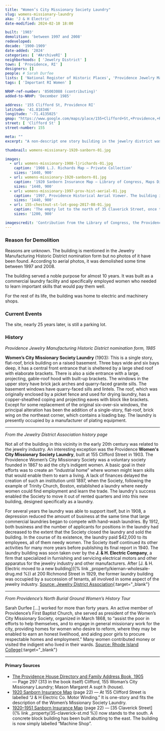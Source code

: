 ```yaml
---
title: "Women’s City Missionary Society Laundry"
slug: womens-missionary-laundry
aka: 'J & H Electric'
date-modified: 2024-02-10 18:00

built: '1903'
demolition: 'between 1997 and 2008'
redeveloped: 
decade: '1900-1909'
date-added: '2024'
categories: [ '#ArchiveRI' ]
neighborhoods: [ 'Jewelry District' ]
town: [ 'Providence, RI' ]
designers: []
people: # Sarah Durfee
lists: [ 'National Register of Historic Places', 'Providence Jewelry Manufacturing Historic District' ]
tags: [ 'Important RI Women' ]

NRHP-ref-number: '85003088 (contributing)'
added-to-NRHP: 'December 1985'

address: '155 Clifford St, Providence RI'
latitude: '41.818346'
longitude: '-71.4135025'
gmap: "https://www.google.com/maps/place/155+Clifford+St,+Providence,+RI+02903/@41.818346,-71.4135025,18z/data=!4m6!3m5!1s0x89e4456c9fc791ed:0xcb843791ce7b1d91!8m2!3d41.818342!4d-71.412215!16s%2Fg%2F11dzmlthyd?entry=ttu"
street: [ 'Clifford St' ]
street-number: 155

meta: ""
excerpt: "A non-descript one story building in the jewelry district was once a job training program for impoverished women"

thumbnail: womens-missionary-1920-sanborn-01.jpg

images:
  - url: womens-missionary-1908-ljrichards-01.jpg
    caption: '1908 L.J. Richards Map — Private Collection'
    sizes: '1440, 900'
  - url: womens-missionary-1920-sanborn-01.jpg
    caption: '1920 Sanborn Insurance Map — Library of Congress, Maps Division'
    sizes: '1440, 900'
  - url: womens-missionary-1997-prov-hist-aerial-01.jpg
    caption: '1997, Providence Historical Aerial Viewer. The building is at the center of the circle'
    sizes: '1440, 900'
  - url: 155-chestnut-st-lot-goog-2017-08-01.jpg
    caption: 'The empty lot to the north of 35 Claverick Street, once the site of 155 Clifford'
    sizes: '1200, 900'

imagescredit: 'Contribution from the Library of Congress, the Providence Historical Aerial Viewer, and Google Streetview'
---
```


### Reason for Demolition

Reasons are unknown. The building is mentioned in the Jewelry Manufacturing Historic District nomination form but no photos of it have been found. According to aerial photos, it was demolished some time between 1997 and 2008.

The building served a noble purpose for almost 10 years. It was built as a commercial laundry facility and specifically employed women who needed to learn important skills that would pay them well.

For the rest of its life, the building was home to electric and machinery shops.


### Current Events

The site, nearly 25 years later, is still a parking lot.


### History

_Providence Jewelry Manufacturing Historic District nomination form, 1985_

**Women’s City Missionary Society Laundry** (1903): This is a single story, flat-roof, brick building on a raised basement. Three bays wide and six bays deep, it has a central front entrance that is sheltered by a large shed roof with elaborate brackets. There is also a side entrance with a large, projecting, gable-roof hood with built-up brackets. The windows in the upper story have brick jack arches and quarry-faced granite sills. The basement windows have quarry-faced sills and lintels. The roof, which was originally enclosed by a picket fence and used for drying laundry, has a copper-sheathed coping and projecting eaves with block like brackets. Except for some replacement of the original six-over-six windows, the principal alteration has been the addition of a single-story, flat-roof, brick wing on the northeast corner, which contains a loading bay. The laundry is presently occupied by a manufacturer of plating equipment.

***

_From the Jewelry District Association history page_

Not all of the building in this vicinity in the early 20th century was related to the jewelry industry. An interesting exception was the Providence **Women's City Missionary Society Laundry**, built at 155 Clifford Street in 1903. The  Providence Women’s City Missionary Society was a voluntary society founded in 1867 to aid the city’s indigent women. A basic goal in their efforts was to create an “industrial home” where women might learn skills that would enable them to earn a living. A lack of finances delayed the creation of such an institution until 1897, when the Society, following the example of Trinity Church, Boston, established a laundry where needy women could find employment and learn the trade. The laundry's success enabled the Society to move it out of rented quarters and into this new building, designed specifically as a laundry.

For several years the laundry was able to support itself, but in 1908, a depression reduced the amount of business at the same time that large commercial laundries began to compete with hand-wash laundries. By 1912, both business and the number of applicants for positions in the laundry had decreased to the extent that the Society closed the laundry and sold the building. In the course of its existence, the laundry paid $42,000 to its employees, all of them needy women. The Society itself continued its other activities for many more years before publishing its final report in 1940. The laundry building was soon taken over by the **J. & H. Electric Company**, a firm  that specialized in furnishing and servicing electrical motors and other apparatus for the jewelry industry and other manufacturers. After [J. & H. Electric moved to a new building]({% link _property/kiernan-wholesale-drug.md %}) at 200 Richmond Street in 1929, the former laundry building was occupied by a succession of tenants, all involved in some aspect of the jewelry industry. [Source: Jewelry District Association](//www.jewelrydistrict.org/history-of-the-district.html){:target="_blank"}

***

_From Providence’s North Burial Ground Women’s History Tour_

Sarah Durfee […] worked for more than forty years. An active member of Providence’s First Baptist Church, she served as president of the Women’s City Missionary Society, organized in March 1868, to “assist the poor in efforts to help themselves, and to engage in general missionary work for the city, providing homes for women who desire to reform, where they may be enabled to earn an honest livelihood, and aiding poor girls to procure respectable homes and employment.” Many women contributed money or visited the indigent who lived in their wards. [Source: Rhode Island College](//www.ric.edu/northburialground/tours_women-durfeesarah.html){:target="_blank"}

***

#### Primary Sources

+ [The Providence House Directory and Family Address Book, 1905](//t93c12bb2a2098924.starter1ua.preservica.com/uncategorized/IO_d1aab34e-e5c4-4d45-abc7-42b966af9f65/) — Page 297 (313 in the book itself) Clifford, 155 Woman’s City Missionary Laundry; Mason Margaret A supt h (house).
+ [1920 Sanborn Insurance Map](http://hdl.loc.gov/loc.gmd/g3774pm.g3774pm_g08099192001) (page 22) — At 155 Clifford Street is  labelled “J & H Electric Co. Motor Winding.” It is one-story and fits the description of the Women’s Missionary Society Laundry.
+ [1920–1951 Sanborn Insurance Map](http://hdl.loc.gov/loc.gmd/g3774pm.g3774pm_g08099195101) (page 22) — [35 Claverick Street]({% link _property/35-claverick-st.md %}) now stands to the south. A concrete block building has been built abutting to the east. The building is now simply labelled “Machine Shop”.
